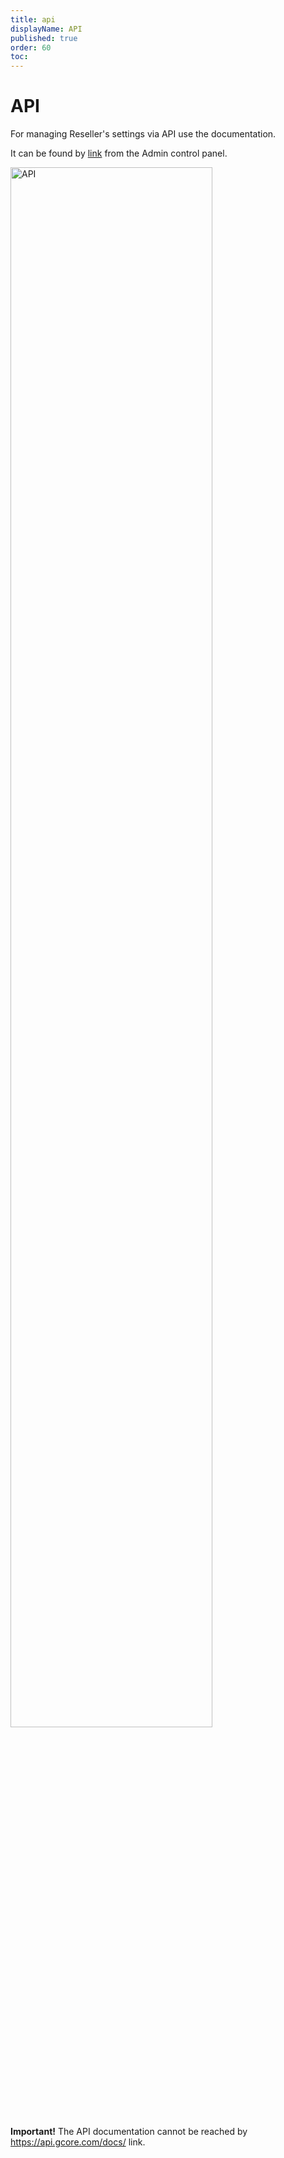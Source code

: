 ```yaml
---
title: api
displayName: API
published: true
order: 60
toc: 
---
```

# API

For managing Reseller's settings via API use the documentation.

It can be found by <a href="https://api.gcore.com/docs/iam_resellers" target="_blank">link</a> from the Admin control panel.

<img src="https://assets.gcore.pro/docs/reseller-support/api/api-resellers-10.png" alt="API" width="80%">

**Important!** The API documentation cannot be reached by https://api.gcore.com/docs/ link.